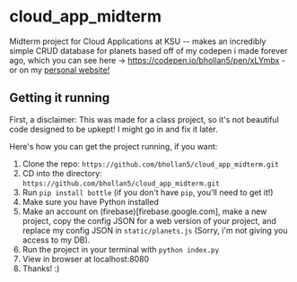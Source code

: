 # cloud_app_midterm
Midterm project for Cloud Applications at KSU -- makes an incredibly simple CRUD database for planets based off of my codepen i made forever ago, which you can see here -> https://codepen.io/bhollan5/pen/xLYmbx - or on my [personal website!](http://benh.io/planetmaker)

## Getting it running

First, a disclaimer: This was made for a class project, so it's not beautiful code designed to be upkept! I might go in and fix it later. 

Here's how you can get the project running, if you want: 

1. Clone the repo: `https://github.com/bhollan5/cloud_app_midterm.git`
2. CD into the directory: `https://github.com/bhollan5/cloud_app_midterm.git`
3. Run `pip install bottle` (if you don't have `pip`, you'll need to get it!)
4. Make sure you have Python installed
5. Make an account on (firebase)[firebase.google.com], make a new project, copy the config JSON for a web version of your project, and replace my config JSON in `static/planets.js` (Sorry, i'm not giving you access to my DB).
6. Run the project in your terminal with `python index.py`
7. View in browser at localhost:8080
8. Thanks! :) 
